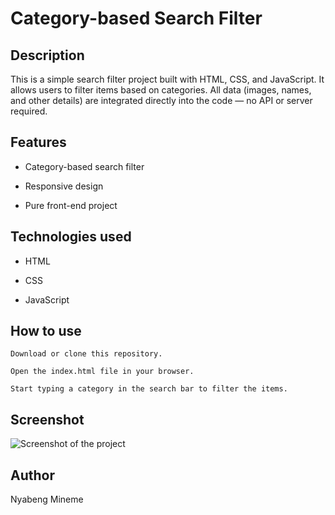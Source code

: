 # Category-based Search Filter
## Description

This is a simple search filter project built with HTML, CSS, and JavaScript.
It allows users to filter items based on categories.
All data (images, names, and other details) are integrated directly into the code — no API or server required.

## Features

-   Category-based search filter

-   Responsive design

-   Pure front-end project

## Technologies used
- HTML

-  CSS

-  JavaScript

## How to use

    Download or clone this repository.

    Open the index.html file in your browser.

    Start typing a category in the search bar to filter the items.

## Screenshot
![Screenshot of the project](images/screenshot.png)
## Author

Nyabeng Mineme

